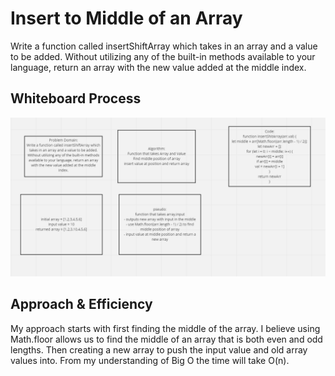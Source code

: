 # Insert to Middle of an Array
<!-- Description of the challenge -->
Write a function called insertShiftArray which takes in an array and a value to be added. Without utilizing any of the built-in methods available to your language, return an array with the new value added at the middle index.

## Whiteboard Process
<!-- Embedded whiteboard image -->
![UML](UML.png)
## Approach & Efficiency
<!-- What approach did you take? Discuss Why. What is the Big O space/time for this approach? -->

My  approach starts with first finding the middle of the array. I believe using Math.floor allows us to find the middle of an array that is both even and odd lengths. Then creating a new array to push the input value and old array values into. From my understanding of Big O the time will take O(n).